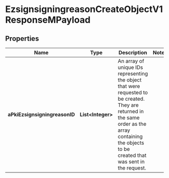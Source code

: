 

# EzsignsigningreasonCreateObjectV1ResponseMPayload

## Properties

Name | Type | Description | Notes
------------ | ------------- | ------------- | -------------
**aPkiEzsignsigningreasonID** | **List&lt;Integer&gt;** | An array of unique IDs representing the object that were requested to be created.  They are returned in the same order as the array containing the objects to be created that was sent in the request. | 




